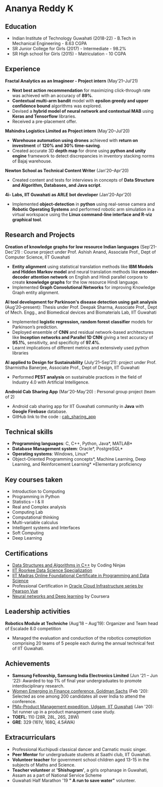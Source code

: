 # Ananya Reddy K

## Education
- Indian Institute of Technology Guwahati (2018-22) - B.Tech in Mechanical Engineering - 8.63 CGPA 
- SR Junior College for Girls (2017) - Intermediate - 98.2%
- SR High school for Girls (2015) - Matriculation - 10 CGPA

## Experience
**Fractal Analytics as an Imagineer - Project intern** (May‘21–Jul‘21)
- **Next best action recommendation** for maximizing click-through rate was achieved with an accuracy of **89%**.
- **Contextual multi-arm bandit** model with **epsilon greedy and upper confidence bound** algorithms was explored.
- Devised a **hybrid model of neural network and contextual MAB** using **Keras and Tensorflow** libraries.
- Received a pre-placement offer.

**Mahindra Logistics Limited as	Project intern** (May’20–Jul‘20)
- **Warehouse automation using drones** achieved with **return on investment** of **120% and 30% time-saving**.
- Created accurate 3D **depth map** for drone using **python and unity engine** framework to detect discrepancies in inventory stacking norms of Bajaj warehouse. 
	
**Newton School as Technical Content Writer** (Jan’20–Apr‘20)  										
- Created content and tests for interviews in concepts of **Data Structure and Algorithm, Databases, and Java script**.

**4i- Labs, IIT Guwahati as ARLE bot developer** (Jan’20-Apr’20)						
- Implemented **object-detection** in **python** using real-sense camera and **Robotic Operating Systems** and performed robotic arm simulation in a virtual workspace using the **Linux command-line interface and R-viz graphical tool**.

## Research and Projects
**Creation of knowledge graphs for low resource Indian languages** (Sep’21-Dec'21) : 
Course project under Prof. Ashish Anand, Associate Prof., Dept of Computer Science, IIT Guwahati 
- **Entity alignment** using statistical translation methods like **IBM Models and Hidden Markov model** and neural translation methods like **encoder-decoder attention network** on English and Hindi parallel corpora to create **knowledge graphs** for the low resource Hindi language.                       
- Implemented **Graph Convolutional Networks** for improving Knowledge Graph entity alignment.

**AI tool development for Parkinson's disease detection using gait analysis** (Aug’20–present): 
Thesis under Prof. Deepak Sharma, Associate Prof., Dept of Mech. Engg., and Biomedical devices and Biomaterials Lab, IIT Guwahati
- Implemented **logistic regression, random forest classifier** models for Parkinson’s prediction. 
- Deployed ensemble of **CNN** and residual network-based architectures like **Inception networks and Parallel 1D CNN** giving a test accuracy of **95.1%**, sensitivity, and specificity of **97.4%**.
- Learnt implications of different metrics and extensively used python libraries

**AI applied to Design for Sustainability** (July‘21–Sep’21): 
project under Prof. Sharmistha Banerjee, Associate Prof., Dept of Design, IIT Guwahati
- Performed **PEST analysis** on sustainable practices in the field of Industry 4.0 with Artificial Intelligence.

**Android Cab Sharing App** (Mar’20-May’20) :
Personal group project (team of 2)                                                                                                 
- Android cab sharing app for IIT Guwahati community in **Java** with **Google Firebase** database.
- GitHub link to the code : [cab_sharing_app](https://github.com/ReddyAnanya9/cabsharing)

## Technical skills
- **Programming languages**: C, C++, Python, Java*, MATLAB*
- **Database Management system**: Oracle*, PostgreSQL*
- **Operating systems**: Windows, Linux*
- Object-Oriented Programming concepts*, Machine Learning, Deep Learning, and Reinforcement Learning* 
*Elementary proficiency

## Key courses taken
-	Introduction to Computing	
-	Programming in Python
-	Statistics – I & II	
-	Real and Complex analysis
-	Computing Lab	
-	Computational thinking
-	Multi-variable calculus	
-	Intelligent systems and Interfaces
-	Soft Computing	
-	Deep Learning


## Certifications
- [Data Structures and Algorithms in C++](https://drive.google.com/drive/folders/1hRqmYp3_1M2s_rORn2gfy075tSuk9-cR?usp=sharing) by Coding Ninjas
- [IIT Roorkee Data Science Specialization](https://drive.google.com/drive/folders/1dRj76AWo4wVhXvK84sEAW8aZLMczdVch?usp=sharing)
- [IIT Madras Online Foundational Certificate in Programming and Data Science](https://drive.google.com/file/d/1UpLS-lyNAuSBeWPVOWDYjXNeFlNhNF5M/view?usp=sharing)
- Professional Certification in [Oracle Cloud Infrastructure series by Pearson Vue](https://drive.google.com/drive/folders/1wJCSUPYCyVeGNxK5_DheY0URHxneOM5a?usp=sharing) 
- [Neural networks and Deep learning](https://drive.google.com/file/d/1ctPIvBXUCCv9J3BuPMYaTD4-O87al6V2/view?usp=sharing) by Coursera

## Leadership activities
**Robotics Module at Techniche** (Aug’18 – Aug’19): Organizer and Team head of Escalade 8.0 competition                                         
- Managed the evaluation and conduction of the robotics comeptiotion comprising 20 teams of 5 people each during the annual technical fest of IIT Guwahati.

## Achievements
- **Samsung Fellowship, Samsung India Electronics Limited** (Jun ’21 – Jun ‘22):  Awarded to top 1% of final year undergraduates to promote interdisciplinary research.
- [Women Emerging in Finance conference, Goldman Sachs](https://drive.google.com/drive/folders/1coM5_XLOf8PoGSvoU4cdbTvA5aF-ipym) (Feb '20): Selected as one among 200 candidates all over India to attend the conference.
- [PMx-Product Management expedition, Udgam, IIT Guwahati](https://drive.google.com/file/d/1IrD-eGIq9sNwOTNYZ4uwxzdtwFV5rYq4/view) (Jan '20): 1st runner up in a product management case study.
- **TOEFL**: 110 (28R, 28L, 26S, 28W) 
- **GRE**: 329 (161V, 168Q, 4.5AWA)

## Extracurriculars
- Professional Kuchipudi classical dancer and Carnatic music singer.
- **Peer Mentor** for undergraduate students at Saathi club, IIT Guwahati.
- **Volunteer teacher** for government school children aged 13-15 in the subjects of Maths and Science.
- **Teacher volunteer** at **'Shishugram'**, a girls orphanage in Guwahati, Assam as a part of National Service Scheme
- Guwahati Half Marathon '19 **" A run to save water"** volunteer.



